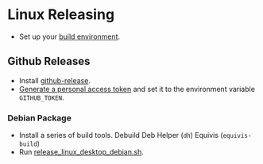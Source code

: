 # Linux Releasing

- Set up your [build environment](/docs/guides/build/linux.md:3).

## Github Releases

- Install [github-release](https://github.com/github-release/github-release).
- [Generate a personal access token](https://docs.github.com/en/authentication/keeping-your-account-and-data-secure/creating-a-personal-access-token)
  and set it to the environment variable `GITHUB_TOKEN`.

### Debian Package
- Install a series of build tools.
Debuild
Deb Helper (`dh`)
Equivis (`equivis-build`)
- Run [release_linux_desktop_debian.sh](/utils/dev/build-lockbook-debian/release_linux_desktop_debian.sh).